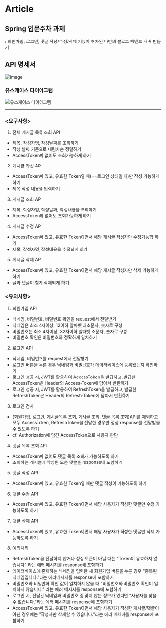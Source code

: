 # Article
## Spring 입문주차 과제
: 회원가입, 로그인, 댓글 작성/수정/삭제 기능이 추가된 나만의 블로그 백엔드 서버 만들기

## __API 명세서__
![image](https://user-images.githubusercontent.com/108795153/186638567-b317b62f-6e30-4c51-a38d-ae5bd46a5e95.png)

### __유스케이스 다이어그램__
![유스케이스 다이어그램](https://user-images.githubusercontent.com/108795153/186639042-6daf4911-3653-4b86-b671-d35bdfebf838.jpg)

___

### __<요구사항>__

1. 전체 게시글 목록 조회 API
+ 제목, 작성자명, 작성날짜를 조회하기
+ 작성 날짜 기준으로 내림차순 정렬하기
+ AccessToken이 없어도 조회가능하게 하기

2. 게시글 작성 API
+ AccessToken이 있고, 유효한 Token일 때(==로그인 상태일 때)만 작성 가능하게 하기
+ 제목 작성 내용을 입력하기

3. 게시글 조회 API
+ 제목, 작성자명, 작성날짜, 작성내용을 조회하기
+ AccessToken이 없어도 조회가능하게 하기

4. 게시글 수정 API
+ AccessToken이 있고, 유효한 Token이면서 해당 게시글 작성자만 수정가능학 하기
+ 제목, 작성자명, 작성내용을 수정되게 하기

5. 게시글 삭제 API
+ AccessToken이 있고, 유효한 Token이면서 해당 게시글 작성자만 삭제 가능하게 하기
+ 글과 댓글이 함게 삭제되게 하기

### __<유의사항>__

1. 회원가입 API 
+ 닉네임, 비밀번호, 비밀번호 확인을 request에서 전달받기
+ 닉네임은 최소 4자이상, 12이하 알파벳 대소문자, 숫자로 구성
+ 비밀번호는 최소 4자이상, 32자이하 알파벳 소문자, 숫자로 구성
+ 비밀번호 확인은 비밀번호와 정확하게 일치하기

2. 로그인 API
+ 닉네임, 비밀번호를 request에서 전달받기
+ 로그인 버튼을 누른 경우 닉네임과 비밀번호가 데이터베이스에 등록됐는지 확인하기
+ 로그인 성공 시, JWT를 활용하여 AccessToken을 발급하고, 발급한 AccessToken은 Header의 Access-Token에 담아서 반환하기
+ 로그인 성공 시, JWT를 활용하여 RefreshToken을 발급하고, 발급한 RefreshToken은 Header의 Refresh-Token에 담아서 반환하기

3. 로그인 검사 
+ (회원가입, 로그인, 게시글목록 조회, 게시글 조회, 댓글 목록 조회)API를 제외하고 모두 AccessToken, RefreshToken을 전달한 경우만 정상 response를 전달받을 수 있도록 하기
+ cf. Authorization에 담긴 AccessToken으로 사용자 판단

4. 댓글 목록 조회 API
+ AccessToken이 없어도 댓글 목록 조회가 가능하도록 하기
+ 조회하는 게시글에 작성된 모든 댓글을 response에 포함하기

5. 댓글 작성 API
+ AccessToken이 있고, 유효한 Token일 때만 댓글 작성이 가능하도록 하기

6. 댓글 수정 API
+ AccessToken이 있고, 유효한 Token이면서 해당 사용자가 작성한 댓글만 수정 가능하도록 하기

7. 댓글 삭제 API 
+ AccessToken이 있고, 유효한 Token이면서 해당 사용자가 작성한 댓글만 삭제 가능하도록 하기

8. 예외처리
+ RefreshToken을 전달하지 않거나 정상 토큰이 아닐 때는 "Token이 유효하지 않습니다" 라는 에러 메시지를 response에 포함하기
+ 데이터베이스에 존재하는 닉네임을 입력한 채 회원가입 버튼을 누른 경우 "중복된 닉네임입니다."라는 에러메시지를 response에 포함하기
+ 비밀번호와 비밀번화 확인 값이 일치하지 않을 때 "비밀번호와 비밀번호 확인이 일치하지 않습니다." 라는 에러 메시지를 response에 포함하기
+ 로그인 시, 전달된 닉네임과 비밀번호 중 맞지 않는 정보가 있다면 "사용자를 찾을 수 없습니다."라는 에러 메시지를 response에 포함하기
+ AccessToken이 있고, 유효한 Token이면서 해당 사용자가 작성한 게시글/댓글이 아닌 경우에는 "작성자만 삭제할 수 있습니다."라는 에러 메세지를 response에 포함하기
